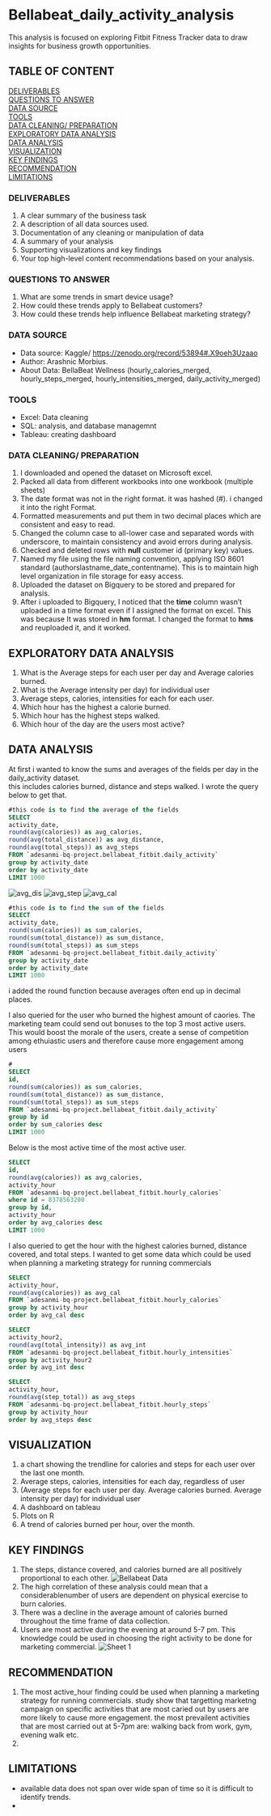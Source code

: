 # Bellabeat_daily_activity_analysis
This analysis is focused on exploring Fitbit Fitness Tracker data to draw insights for business growth opportunities.

## TABLE OF CONTENT
[DELIVERABLES](#deliverables)  
[QUESTIONS TO ANSWER](#questions-to-answer)  
[DATA SOURCE](#data-source)  
[TOOLS](#tools)  
[DATA CLEANING/ PREPARATION](#data-cleaning-preparation)  
[EXPLORATORY DATA ANALYSIS](#exploratory-data-analysis)  
[DATA ANALYSIS](#data-analysis)  
[VISUALIZATION](#visualization)  
[KEY FINDINGS](#key-findings)  
[RECOMMENDATION](recommendation)  
[LIMITATIONS](limitations)  
### DELIVERABLES
1.	A clear summary of the business task 
2.	A description of all data sources used. 
3.	Documentation of any cleaning or manipulation of data 
4.	A summary of your analysis 
5.	Supporting visualizations and key findings 
6.	Your top high-level content recommendations based on your analysis.

### QUESTIONS TO ANSWER
1.	What are some trends in smart device usage? 
2.	How could these trends apply to Bellabeat customers? 
3.	How could these trends help influence Bellabeat marketing strategy?

### DATA SOURCE
- Data source: Kaggle/ https://zenodo.org/record/53894#.X9oeh3Uzaao  
- Author: Arashnic Morbius.  
- About Data: BellaBeat Wellness (hourly_calories_merged, hourly_steps_merged, hourly_intensities_merged, daily_activity_merged)

### TOOLS
- Excel: Data cleaning  
- SQL: analysis, and database managemnt 
- Tableau: creating dashboard

### DATA CLEANING/ PREPARATION
1.	I downloaded and opened the dataset on Microsoft excel.
2.	Packed all data from different workbooks into one workbook (multiple sheets)
3.	The date format was not in the right format. it was hashed (#). i changed it into the right Format. 
4.	Formatted measurements and put them in two decimal places which are consistent and easy to read.
5.	Changed the column case to all-lower case and separated words with underscore, to maintain consistency and avoid errors during analysis.
6.	Checked and deleted rows with **null** customer id (primary key) values.
7.	Named my file using the file naming convention, applying ISO 8601 standard (authorslastname_date_contentname). This is to maintain high level organization in file storage for easy access.
8.	Uploaded the dataset on Bigquery to be stored and prepared for analysis.
9.	After i uploaded to Bigquery, I noticed that the **time** column wasn’t uploaded in a time format even if I assigned the format on excel. This was because It was stored in **hm** format. I changed the format to **hms** and reuploaded it, and it worked.

## EXPLORATORY DATA ANALYSIS 
1.  What is the Average steps for each user per day and Average calories burned.
2.  What is the Average intensity per day) for individual user 
4.	Average steps, calories, intensities for each for each user.
7.	Which hour has the highest a calorie burned.
8.	Which hour has the highest steps walked.
9.	Which hour of the day are the users most active?

## DATA ANALYSIS
At first i wanted to know the sums and averages of the fields per day in the daily_activity dataset.  
this includes calories burned, distance and steps walked. I wrote the query below to get that.
```SQL
#this code is to find the average of the fields
SELECT
activity_date,
round(avg(calories)) as avg_calories,
round(avg(total_distance)) as avg_distance, 
round(avg(total_steps)) as avg_steps
FROM `adesanmi-bq-project.bellabeat_fitbit.daily_activity`
group by activity_date
order by activity_date
LIMIT 1000
```
![avg_dis](https://github.com/pizzyander/bellabeat_daily_activity_analysis/assets/141561016/a734cf4c-d868-4c0c-a387-2afc8599015a)
![avg_step](https://github.com/pizzyander/bellabeat_daily_activity_analysis/assets/141561016/5971bd22-835e-4014-8548-2d1b223fb0e2)
![avg_cal](https://github.com/pizzyander/bellabeat_daily_activity_analysis/assets/141561016/0f30c74d-7bfa-4288-ad73-0787e6730944)

```SQL
#this code is to find the sum of the fields
SELECT 
activity_date,
round(sum(calories)) as sum_calories,
round(sum(total_distance)) as sum_distance, 
round(sum(total_steps)) as sum_steps
FROM `adesanmi-bq-project.bellabeat_fitbit.daily_activity`
group by activity_date
order by activity_date
LIMIT 1000
```
i added the round function because averages often end up in decimal places.  

I also queried for the user who burned the highest amount of caories. The marketing team could send out bonuses to the top 3 most active users.  
This would boost the morale of the users, create a sense of competition among ethuiastic users and therefore cause more engagement among users
```SQL
#
SELECT 
id,
round(sum(calories)) as sum_calories,
round(sum(total_distance)) as sum_distance, 
round(sum(total_steps)) as sum_steps
FROM `adesanmi-bq-project.bellabeat_fitbit.daily_activity`
group by id 
order by sum_calories desc
LIMIT 1000
```
Below is the most active time of the most active user. 
```SQL
SELECT 
id, 
round(avg(calories)) as avg_calories, 
activity_hour 
FROM `adesanmi-bq-project.bellabeat_fitbit.hourly_calories` 
where id = 8378563200 
group by id, 
activity_hour 
order by avg_calories desc
LIMIT 1000
```
I also queried to get the hour with the highest calories burned, distance covered, and total steps.
I wanted to get some data which could be used when planning a marketing strategy for running commercials
```SQL
SELECT 
activity_hour,
round(avg(calories)) as avg_cal
FROM `adesanmi-bq-project.bellabeat_fitbit.hourly_calories`
group by activity_hour
order by avg_cal desc
```
```SQL
SELECT 
activity_hour2,
round(avg(total_intensity)) as avg_int
FROM `adesanmi-bq-project.bellabeat_fitbit.hourly_intensities`
group by activity_hour2
order by avg_int desc
```
```SQL
SELECT 
activity_hour,
round(avg(step_total)) as avg_steps
FROM `adesanmi-bq-project.bellabeat_fitbit.hourly_steps`
group by activity_hour
order by avg_steps desc
```

## VISUALIZATION
1.	a chart showing the trendline for calories and steps for each user over the last one month.
2.	Average steps, calories, intensities for each day, regardless of user
3.	(Average steps for each user per day. Average calories burned. Average intensity per day) for individual user 
4.	A dashboard on tableau
5.	Plots on R
6.	A trend of calories burned per hour, over the month.
   
## KEY FINDINGS 
1.	The steps, distance covered, and calories burned are all positively proportional to each other.
![Bellabeat Data](https://github.com/pizzyander/bellabeat_daily_activity_analysis/assets/141561016/48e6003f-9f36-4426-a162-a39437a78db4)  
3.	The high correlation of these analysis could mean that a considerablenumber of users are dependent on physical exercise to burn calories.
4.	There was a decline in the average amount of calories burned throughout the time frame of data collection. 
5.	Users are most active during the evening at around 5-7 pm. This knowledge could be used in choosing the right activity to be done for marketing commercial.
![Sheet 1](https://github.com/pizzyander/bellabeat_daily_activity_analysis/assets/141561016/16c07b21-db02-4f3f-9868-e13b35cb557a)
   

## RECOMMENDATION
1. The most active_hour finding could be used when planning a marketing strategy for running commercials. study show that targetting marketng campaign on specific activities that are most caried out by users are more likely to cause more engagement. the most prevailent activities that are most carried out at 5-7pm are: walking back from work, gym, evening walk etc.
2. 

## LIMITATIONS
- available data does not span over wide span of time so it is difficult to identify trends.
- 
